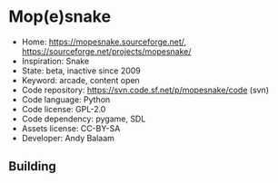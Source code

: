 # Mop(e)snake

- Home: https://mopesnake.sourceforge.net/, https://sourceforge.net/projects/mopesnake/
- Inspiration: Snake
- State: beta, inactive since 2009
- Keyword: arcade, content open
- Code repository: https://svn.code.sf.net/p/mopesnake/code (svn)
- Code language: Python
- Code license: GPL-2.0
- Code dependency: pygame, SDL
- Assets license: CC-BY-SA
- Developer: Andy Balaam

## Building
